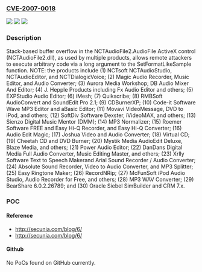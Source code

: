 ### [CVE-2007-0018](https://cve.mitre.org/cgi-bin/cvename.cgi?name=CVE-2007-0018)
![](https://img.shields.io/static/v1?label=Product&message=n%2Fa&color=blue)
![](https://img.shields.io/static/v1?label=Version&message=n%2Fa&color=blue)
![](https://img.shields.io/static/v1?label=Vulnerability&message=n%2Fa&color=brighgreen)

### Description

Stack-based buffer overflow in the NCTAudioFile2.AudioFile ActiveX control (NCTAudioFile2.dll), as used by multiple products, allows remote attackers to execute arbitrary code via a long argument to the SetFormatLikeSample function. NOTE: the products include (1) NCTsoft NCTAudioStudio, NCTAudioEditor, and NCTDialogicVoice; (2) Magic Audio Recorder, Music Editor, and Audio Converter; (3) Aurora Media Workshop; DB Audio Mixer And Editor; (4) J. Hepple Products including Fx Audio Editor and others; (5) EXPStudio Audio Editor; (6) iMesh; (7) Quikscribe; (8) RMBSoft AudioConvert and SoundEdit Pro 2.1; (9) CDBurnerXP; (10) Code-it Software Wave MP3 Editor and aBasic Editor; (11) Movavi VideoMessage, DVD to iPod, and others; (12) SoftDiv Software Dexster, iVideoMAX, and others; (13) Sienzo Digital Music Mentor (DMM); (14) MP3 Normalizer; (15) Roemer Software FREE and Easy Hi-Q Recorder, and Easy Hi-Q Converter; (16) Audio Edit Magic; (17) Joshua Video and Audio Converter; (18) Virtual CD; (19) Cheetah CD and DVD Burner; (20) Mystik Media AudioEdit Deluxe, Blaze Media, and others; (21) Power Audio Editor; (22) DanDans Digital Media Full Audio Converter, Music Editing Master, and others; (23) Xrlly Software Text to Speech Makerand Arial Sound Recorder / Audio Converter; (24) Absolute Sound Recorder, Video to Audio Converter, and MP3 Splitter; (25) Easy Ringtone Maker; (26) RecordNRip; (27) McFunSoft iPod Audio Studio, Audio Recorder for Free, and others; (28) MP3 WAV Converter; (29) BearShare 6.0.2.26789; and (30) Oracle Siebel SimBuilder and CRM 7.x.

### POC

#### Reference
- http://secunia.com/blog/6/
- http://secunia.com/blog/6/

#### Github
No PoCs found on GitHub currently.

